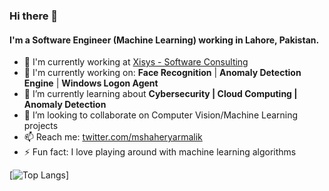 ### Hi there 👋

#### I'm a Software Engineer (Machine Learning) working in Lahore, Pakistan.

- 🏢 I'm currently working at [Xisys - Software Consulting](https://xisys.co.uk)
- 🔭 I'm currently working on: **Face Recognition** | **Anomaly Detection Engine** | **Windows Logon Agent**
- 🌱 I’m currently learning about **Cybersecurity | Cloud Computing | Anomaly Detection**
- 👯 I’m looking to collaborate on Computer Vision/Machine Learning projects
- 📫 Reach me: [twitter.com/mshaheryarmalik](https://twitter.com/mshaheryarmalik)
- ⚡ Fun fact: I love playing around with machine learning algorithms

[![Top Langs](https://github-readme-stats.vercel.app/api/top-langs/?username=mshaheryarmalik)]
